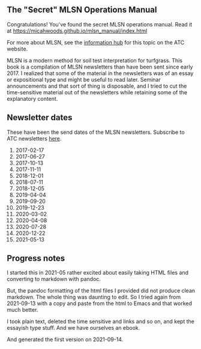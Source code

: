 ## The "Secret" MLSN Operations Manual

Congratulations! You've found the secret MLSN operations manual. Read it at <https://micahwoods.github.io/mlsn_manual/index.html>

For more about MLSN, see the [information hub](https://www.asianturfgrass.com/mlsn/) for this topic on the ATC website.

MLSN is a modern method for soil test interpretation for turfgrass. This book is a compilation of MLSN newsletters than have been sent since early 2017. I realized that some of the material in the newsletters was of an essay or expositional type and might be useful to read later. Seminar announcements and that sort of thing is disposable, and I tried to cut the time-sensitive material out of the newsletters while retaining some of the explanatory content.

## Newsletter dates

These have been the send dates of the MLSN newsletters. Subscribe to ATC newsletters [here](https://www.asianturfgrass.com/#newsletters).

1.  2017-02-17
2.  2017-06-27
3.  2017-10-13
4.  2017-11-11
5.  2018-12-01
6.  2018-07-11
7.  2018-12-05
8.  2019-04-04
9.  2019-09-20
10. 2019-12-23
11. 2020-03-02
12. 2020-04-08
13. 2020-07-28
14. 2020-12-22
15. 2021-05-13

## Progress notes

I started this in 2021-05 rather excited about easily taking HTML files and converting to markdown with pandoc.

But, the pandoc formatting of the html files I provided did not produce clean markdown. The whole thing was daunting to edit. So I tried again from 2021-09-13 with a copy and paste from the html to Emacs and that worked much better.

I took plain text, deleted the time sensitive and links and so on, and kept the essayish type stuff. And we have ourselves an ebook.

And generated the first version on 2021-09-14.
